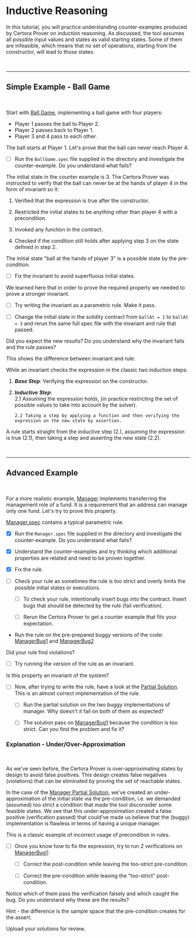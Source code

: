 # Inductive Reasoning

In this tutorial, you will practice understanding counter-examples produced by Certora Prover on induction reasoning.
As discussed, the tool assumes all possible input values and states as valid starting states. Some of them are infeasible, which means that no set of operations, starting from the constructor, will lead to those states.

</br>

---

## Simple Example - Ball Game

</br>

Start with [Ball Game](BallGame/BallGame.sol), implementing a ball game with four players:

- Player 1 passes the ball to Player 2.
- Player 2 passes back to Player 1.
- Player 3 and 4 pass to each other.

The ball starts at Player 1. Let's prove that the ball can never reach Player 4.

- [ ] Run the `BallGame.spec` file supplied in the directory and investigate the counter-example.
      Do you understand what fails?

The initial state in the counter example is 3.
The Certora Prover was instructed to verify that the ball can never be at the hands of player 4 in the form of invariant so it:

1. Verified that the expression is true after the constructor.

2. Restricted the initial states to be anything other than player 4 with a precondition.

3. Invoked any function in the contract.

4. Checked if the condition still holds after applying step 3 on the state defined in step 2.

The initial state "ball at the hands of player 3" is a possible state by the pre-condition.

- [ ] Fix the invariant to avoid superfluous initial states.

We learned here that in order to prove the required property we needed to prove a stronger invariant.

- [ ] Try writing the invariant as a parametric rule. Make it pass.

- [ ] Change the initial state in the solidity contract from `ballAt = 1` to `ballAt = 3` and rerun the same full spec file with the invariant and rule that passed.

Did you expect the new results?
Do you understand why the invariant fails and the rule passes?

This shows the difference between invariant and rule:

While an invariant checks the expression in the classic two induction steps:

1.  **_Base Step_**: Verifying the expression on the constructor.

2.  **_Inductive Step_**:
    </br>
    2.1 Assuming the expression holds, (in practice restricting the set of possible values to take into account by the solver).

        2.2 Taking a step by applying a function and then verifying the expression on the new state by assertion.

A rule starts straight from the inductive step (2.), assuming the expression is true (2.1), then taking a step and asserting the new state (2.2).

</br>

---

## Advanced Example

</br>

For a more realistic example, [Manager](Manager/Manager.sol) implements transferring the management role of a fund. It is a requirement that an address can manage only one fund. Let's try to prove this property.

[Manager.spec](Manager/Manager.spec) contains a typical parametric rule.

- [x] Run the `Manager.spec` file supplied in the directory and investigate the counter-example.
      Do you understand what fails?

- [x] Understand the counter-examples and try thinking which additional properties are related and need to be proven together.

- [x] Fix the rule.

- [ ] Check your rule as sometimes the rule is too strict and overly limits the possible initial states or executions.

  - [ ] To check your rule, intentionally insert bugs into the contract. Insert bugs that should be detected by the rule (fail verification).

  - [ ] Rerun the Certora Prover to get a counter example that fits your expectation.

- Run the rule on the pre-prepared buggy versions of the code:
  [ManagerBug1](Manager/ManagerBug1.sol) and [ManagerBug2](Manager/ManagerBug2.sol)

Did your rule find violations?

- [ ] Try running the version of the rule as an invariant.

Is this property an invariant of the system?

- [ ] Now, after trying to write the rule, have a look at the [Partial Solution](Manager/ManagerPartialSolution.spec). This is an almost correct implementation of the rule.

  - [ ] Run the partial solution on the two buggy implementations of manager. Why doesn't it fail on both of them as expected?

  - [ ] The solution pass on [ManagerBug1](Manager/ManagerBug1.sol) because the condition is too strict. Can you find the problem and fix it?

### Explanation - Under/Over-Approximation

</br>

As we've seen before, the Certora Prover is over-approximating states by design to avoid false positives. This design creates false negatives (violations) that can be eliminated by proving the set of reachable states.

In the case of the [Manager Partial Solution](Manager/ManagerPartialSolution.spec), we've created an under-approximation of the initial state via the pre-condition, i.e. we demanded (assumed) too strict a condition that made the tool disconsider some feasible states. We see that this under-approximation created a false positive (verification passed) that could've made us believe that the (buggy) implementation is flawless in terms of having a unique manager.

This is a classic example of incorrect usage of precondition in rules.

- [ ] Once you know how to fix the expression, try to run 2 verifications on [ManagerBug1](Manager/ManagerBug1.sol):

  - [ ] Correct the post-condition while leaving the too-strict pre-condition.

  - [ ] Correct the pre-condition while leaving the "too-strict" post-condition.

Notice which of them pass the verification falsely and which caught the bug.
Do you understand why these are the results?

Hint - the difference is the sample space that the pre-condition creates for the assert.

Upload your solutions for review.
